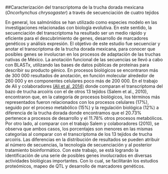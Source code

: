 ##Caracterización del transcriptoma de la trucha dorada mexicana (*Oncorhynchus chrysogaster*) a través de secuenciación de cuatro tejidos

En general, los salmónidos se han utilizado como especies modelo en las investigaciones relacionadas con biología evolutiva. En este sentido, la secuenciación del transcriptoma ha resultado ser un medio rápido y eficiente para el descubrimiento de genes, desarrollo de marcadores genéticos y análisis expresión. El objetivo de este estudio fue secuenciar y anotar el transcriptoma de la trucha dorada mexicana, para conocer que posibles genes se involucran en los procesos de adaptación de las truchas nativas de México. La anotación funcional de las secuencias se llevó a cabo con BLASTx, utilizando las bases de datos públicas de proteínas para describir su producto génico. En procesos biológicos se encontraron más de 300 000 resultados de anotación, en función molecular alrededor de 260 000 y en componentes celulares poco más de 200 000. En el trabajo de Ali y colaboradores [(Ali et al, 2014)](https://www.researchgate.net/profile/Ali_Ali19/publication/267099114_Characterization_of_the_rainbow_trout_spleen_transcriptome_and_identification_of_immune-related_genes/links/5445dfee0cf22b3c14ddf0af.pdf) donde comparan el transcriptoma del bazo de trucha arcoíris con el de otros 13 tejidos (Salem et al., 2010), encontraron que, en la categoría de procesos biológicos, los términos más representados fueron relacionados con los procesos celulares (17%), seguido por el proceso metabólico (15%) y la regulación biológica (12%) a diferencia de la trucha dorada donde encontramos que el 20.73% pertenece a procesos de desarrollo y el 11.78% otros procesos metabólicos. Por otro lado, al comparar con el trabajo Salem y colaboradores (2010), se observa que ambos casos, los porcentajes son menores en las mismas categorías al comparar con el transcriptoma de los 13 tejidos de trucha arcoíris. Las diferencias en la distribución de resultados se pueden atribuir al número de secuencias, la tecnología de secuenciación y al posterior tratamiento bioinformático. Con este trabajo, se está logrando la identificación de una serie de posibles genes involucrados en diversas actividades biológicas importantes. Con lo cual, se facilitarán los estudios proteómicos, mapeo de QTL y desarrollo de marcadores genéticos.


